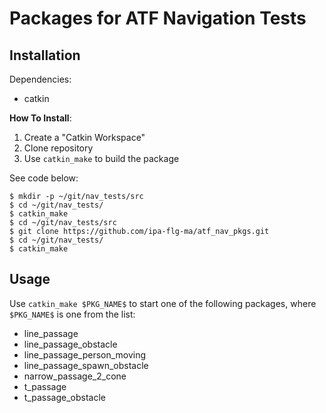 # Packages for ATF Navigation Tests
## Installation
Dependencies:

- catkin

**How To Install**:
1. Create a "Catkin Workspace"
2. Clone repository
3. Use `catkin_make` to build the package

See code below:

```
$ mkdir -p ~/git/nav_tests/src
$ cd ~/git/nav_tests/
$ catkin_make
$ cd ~/git/nav_tests/src
$ git clone https://github.com/ipa-flg-ma/atf_nav_pkgs.git
$ cd ~/git/nav_tests/
$ catkin_make
```



## Usage
Use `catkin_make $PKG_NAME$` to start one of the following packages, where `$PKG_NAME$` is one from the list:

- line_passage
- line_passage_obstacle
- line_passage_person_moving
- line_passage_spawn_obstacle
- narrow_passage_2_cone
- t_passage
- t_passage_obstacle

